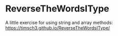 # ReverseTheWordsIType
A little exercise for using string and array methods: https://timsch3.github.io/ReverseTheWordsIType/
